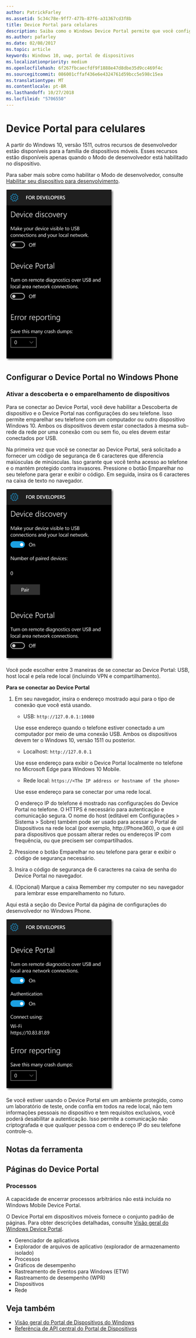```yaml
---
author: PatrickFarley
ms.assetid: 5c34c78e-9ff7-477b-87f6-a31367cd3f8b
title: Device Portal para celulares
description: Saiba como o Windows Device Portal permite que você configure e gerencie seu dispositivo móvel remotamente.
ms.author: pafarley
ms.date: 02/08/2017
ms.topic: article
keywords: Windows 10, uwp, portal de dispositivos
ms.localizationpriority: medium
ms.openlocfilehash: 6f267fbcaecfdf9f1888e47d8dbe35d9cc469f4c
ms.sourcegitcommit: 086001cffaf436e6e4324761d59bcc5e598c15ea
ms.translationtype: MT
ms.contentlocale: pt-BR
ms.lasthandoff: 10/27/2018
ms.locfileid: "5706550"
---
```

# <a name="device-portal-for-mobile"></a>Device Portal para celulares

A partir do Windows 10, versão 1511, outros recursos de desenvolvedor estão disponíveis para a família de dispositivos móveis. Esses recursos estão disponíveis apenas quando o Modo de desenvolvedor está habilitado no dispositivo.

Para saber mais sobre como habilitar o Modo de desenvolvedor, consulte [Habilitar seu dispositivo para desenvolvimento](../get-started/enable-your-device-for-development.md).

![Configurações do Device Portal](images/device-portal/mob-dev-mode-options.png)

## <a name="set-up-device-portal-on-windows-phone"></a>Configurar o Device Portal no Windows Phone

### <a name="turn-on-device-discovery-and-pairing"></a>Ativar a descoberta e o emparelhamento de dispositivos

Para se conectar ao Device Portal, você deve habilitar a Descoberta de dispositivo e o Device Portal nas configurações do seu telefone. Isso permite emparelhar seu telefone com um computador ou outro dispositivo Windows 10. Ambos os dispositivos devem estar conectados à mesma sub-rede da rede por uma conexão com ou sem fio, ou eles devem estar conectados por USB.

Na primeira vez que você se conectar ao Device Portal, será solicitado a fornecer um código de segurança de 6 caracteres que diferencia maiúsculas de minúsculas. Isso garante que você tenha acesso ao telefone e o mantém protegido contra invasores. Pressione o botão Emparelhar no seu telefone para gerar e exibir o código. Em seguida, insira os 6 caracteres na caixa de texto no navegador.

![Configurações da descoberta de dispositivos do Modo de desenvolvedor](images/device-portal/mob-dev-mode-pairing.png)

Você pode escolher entre 3 maneiras de se conectar ao Device Portal: USB, host local e pela rede local (incluindo VPN e compartilhamento).

**Para se conectar ao Device Portal**

1. Em seu navegador, insira o endereço mostrado aqui para o tipo de conexão que você está usando.

    - USB: `http://127.0.0.1:10080`

    Use esse endereço quando o telefone estiver conectado a um computador por meio de uma conexão USB. Ambos os dispositivos devem ter o Windows 10, versão 1511 ou posterior.
    
    - Localhost: `http://127.0.0.1`

    Use esse endereço para exibir o Device Portal localmente no telefone no Microsoft Edge para Windows 10 Mobile.
    
    - Rede local: `https://<The IP address or hostname of the phone>`

    Use esse endereço para se conectar por uma rede local.

    O endereço IP do telefone é mostrado nas configurações do Device Portal no telefone. O HTTPS é necessário para autenticação e comunicação segura. O nome do host (editável em Configurações > Sistema > Sobre) também pode ser usado para acessar o Portal de Dispositivos na rede local (por exemplo, http://Phone360), o que é útil para dispositivos que possam alterar redes ou endereços IP com frequência, ou que precisem ser compartilhados. 

2. Pressione o botão Emparelhar no seu telefone para gerar e exibir o código de segurança necessário.

3. Insira o código de segurança de 6 caracteres na caixa de senha do Device Portal no navegador.

4. (Opcional) Marque a caixa Remember my computer no seu navegador para lembrar esse emparelhamento no futuro.

Aqui está a seção do Device Portal da página de configurações do desenvolvedor no Windows Phone.

![Configurações do Device Portal](images/device-portal/mob-dev-mode-portal.png)

Se você estiver usando o Device Portal em um ambiente protegido, como um laboratório de teste, onde confia em todos na rede local, não tem informações pessoais no dispositivo e tem requisitos exclusivos, você poderá desabilitar a autenticação. Isso permite a comunicação não criptografada e que qualquer pessoa com o endereço IP do seu telefone controle-o.

## <a name="tool-notes"></a>Notas da ferramenta

## <a name="device-portal-pages"></a>Páginas do Device Portal
### <a name="processes"></a>Processos

A capacidade de encerrar processos arbitrários não está incluída no Windows Mobile Device Portal. 

O Device Portal em dispositivos móveis fornece o conjunto padrão de páginas. Para obter descrições detalhadas, consulte [Visão geral do Windows Device Portal](device-portal.md).

- Gerenciador de aplicativos
- Explorador de arquivos de aplicativo (explorador de armazenamento isolado)
- Processos
- Gráficos de desempenho
- Rastreamento de Eventos para Windows (ETW)
- Rastreamento de desempenho (WPR) 
- Dispositivos
- Rede

## <a name="see-also"></a>Veja também

* [Visão geral do Portal de Dispositivos do Windows](device-portal.md)
* [Referência de API central do Portal de Dispositivos](https://docs.microsoft.com/windows/uwp/debug-test-perf/device-portal-api-core)
